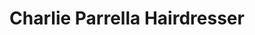 ---
title: "Charlie Parrella Hairdresser"
url: /brisbane/charlie-parrella-hairdresser/
shop: hairdresser
---